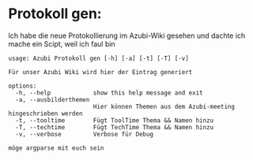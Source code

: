 # Protokoll gen:
Ich habe die neue Protokollierung im Azubi-Wiki gesehen und dachte ich mache ein Scipt, 
weil ich faul bin

```
usage: Azubi Protokoll gen [-h] [-a] [-t] [-T] [-v]

Für unser Azubi Wiki wird hier der Eintrag generiert

options:
  -h, --help            show this help message and exit
  -a, --ausbilderthemen
                        Hier können Themen aus dem Azubi-meeting hingeschrieben werden
  -t, --tooltime        Fügt ToolTime Thema && Namen hinzu
  -T, --techtime        Fügt TechTime Thema && Namen hinzu
  -v, --verbose         Verbose für Debug

möge argparse mit euch sein
```
